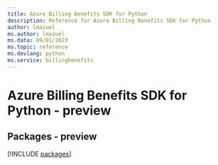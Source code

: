 ```yaml
---
title: Azure Billing Benefits SDK for Python
description: Reference for Azure Billing Benefits SDK for Python
author: lmazuel
ms.author: lmazuel
ms.data: 09/01/2023
ms.topic: reference
ms.devlang: python
ms.service: billingbenefits
---
```

# Azure Billing Benefits SDK for Python - preview
## Packages - preview
[!INCLUDE [packages](billing-benefits-index.md)]